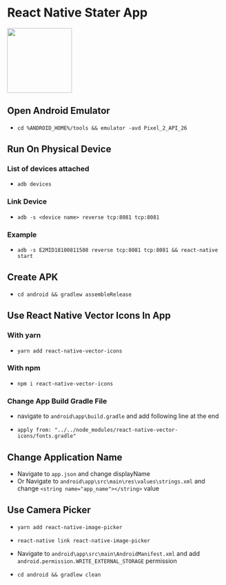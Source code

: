 # React Native Stater App

[<img src="https://reactnative.dev/img/favicon.ico" width="150"/>](https://reactnative.dev)

## Open Android Emulator

- `cd %ANDROID_HOME%/tools && emulator -avd Pixel_2_API_26`

## Run On Physical Device

### List of devices attached

- `adb devices`

### Link Device

- `adb -s <device name> reverse tcp:8081 tcp:8081`

### Example

- `adb -s E2MID18100811508 reverse tcp:8081 tcp:8081 && react-native start`

## Create APK

- `cd android && gradlew assembleRelease`

## Use React Native Vector Icons In App

### With yarn

- `yarn add react-native-vector-icons`

### With npm

- `npm i react-native-vector-icons`

### Change App Build Gradle File

- navigate to `android\app\build.gradle` and add following line at the end

- `apply from: "../../node_modules/react-native-vector-icons/fonts.gradle"`

## Change Application Name

- Navigate to `app.json` and change displayName
- Or Navigate to `android\app\src\main\res\values\strings.xml` and change `<string name="app_name"></string>` value

## Use Camera Picker

- `yarn add react-native-image-picker`

- `react-native link react-native-image-picker`

- Navigate to `android\app\src\main\AndroidManifest.xml` and add `android.permission.WRITE_EXTERNAL_STORAGE` permission

- `cd android && gradlew clean`
